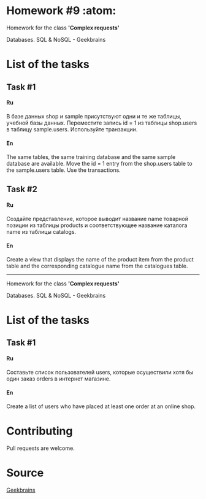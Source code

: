# Homework #9 :atom:

Homework for the class **'Complex requests'**

Databases. SQL & NoSQL - Geekbrains

# List of the tasks

## Task #1

#### Ru

В базе данных shop и sample присутствуют одни и те же таблицы, учебной базы данных. Переместите запись id = 1 из таблицы shop.users в таблицу sample.users. Используйте транзакции.

#### En

The same tables, the same training database and the same sample database are available. Move the id = 1 entry from the shop.users table to the sample.users table. Use the transactions.

## Task #2

#### Ru

Создайте представление, которое выводит название name товарной позиции из таблицы products и соответствующее название каталога name из таблицы catalogs.

#### En

Create a view that displays the name of the product item from the product table and the corresponding catalogue name from the catalogues table.

------------------------------------------------------

Homework for the class **'Complex requests'**

Databases. SQL & NoSQL - Geekbrains

# List of the tasks

## Task #1

#### Ru

Составьте список пользователей users, которые осуществили хотя бы один заказ orders в интернет магазине.

#### En

Create a list of users who have placed at least one order at an online shop.

# Contributing

Pull requests are welcome.

# Source

[Geekbrains](https://geekbrains.ru)

